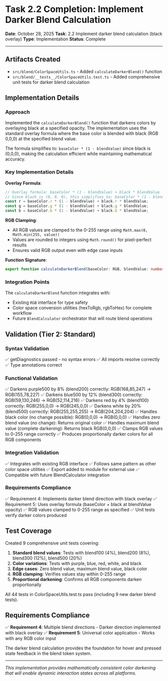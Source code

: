 # Task 2.2 Completion: Implement Darker Blend Calculation

**Date**: October 28, 2025
**Task**: 2.2 Implement darker blend calculation (black overlay)
**Type**: Implementation
**Status**: Complete

---

## Artifacts Created

- `src/blend/ColorSpaceUtils.ts` - Added `calculateDarkerBlend()` function
- `src/blend/__tests__/ColorSpaceUtils.test.ts` - Added comprehensive unit tests for darker blend calculation

## Implementation Details

### Approach

Implemented the `calculateDarkerBlend()` function that darkens colors by overlaying black at a specified opacity. The implementation uses the standard overlay formula where the base color is blended with black (RGB 0,0,0) at the specified blend value.

The formula simplifies to: `baseColor * (1 - blendValue)` since black is (0,0,0), making the calculation efficient while maintaining mathematical accuracy.

### Key Implementation Details

**Overlay Formula**:
```typescript
// Overlay formula: baseColor * (1 - blendValue) + black * blendValue
// Since black is (0, 0, 0), this simplifies to: baseColor * (1 - blendValue)
const r = baseColor.r * (1 - blendValue) + black.r * blendValue;
const g = baseColor.g * (1 - blendValue) + black.g * blendValue;
const b = baseColor.b * (1 - blendValue) + black.b * blendValue;
```

**RGB Clamping**:
- All RGB values are clamped to the 0-255 range using `Math.max(0, Math.min(255, value))`
- Values are rounded to integers using `Math.round()` for pixel-perfect results
- Ensures valid RGB output even with edge case inputs

**Function Signature**:
```typescript
export function calculateDarkerBlend(baseColor: RGB, blendValue: number): RGB
```

### Integration Points

The `calculateDarkerBlend` function integrates with:
- Existing `RGB` interface for type safety
- Color space conversion utilities (hexToRgb, rgbToHex) for complete workflow
- Future `BlendCalculator` orchestrator that will route blend operations

## Validation (Tier 2: Standard)

### Syntax Validation
✅ getDiagnostics passed - no syntax errors
✅ All imports resolve correctly
✅ Type annotations correct

### Functional Validation
✅ Darkens purple500 by 8% (blend200) correctly: RGB(168,85,247) → RGB(155,78,227)
✅ Darkens blue500 by 12% (blend300) correctly: RGB(59,130,246) → RGB(52,114,216)
✅ Darkens red by 4% (blend100) correctly: RGB(255,0,0) → RGB(245,0,0)
✅ Darkens white by 20% (blend500) correctly: RGB(255,255,255) → RGB(204,204,204)
✅ Handles black color (no change possible): RGB(0,0,0) → RGB(0,0,0)
✅ Handles zero blend value (no change): Returns original color
✅ Handles maximum blend value (complete darkening): Returns black RGB(0,0,0)
✅ Clamps RGB values to 0-255 range correctly
✅ Produces proportionally darker colors for all RGB components

### Integration Validation
✅ Integrates with existing RGB interface
✅ Follows same pattern as other color space utilities
✅ Export added to module for external use
✅ Compatible with future BlendCalculator integration

### Requirements Compliance
✅ Requirement 4: Implements darker blend direction with black overlay
✅ Requirement 5: Uses overlay formula (baseColor + black at blendValue opacity)
✅ RGB values clamped to 0-255 range as specified
✅ Unit tests verify darker colors produced

## Test Coverage

Created 9 comprehensive unit tests covering:

1. **Standard blend values**: Tests with blend100 (4%), blend200 (8%), blend300 (12%), blend500 (20%)
2. **Color variations**: Tests with purple, blue, red, white, and black
3. **Edge cases**: Zero blend value, maximum blend value, black color
4. **RGB clamping**: Verifies values stay within 0-255 range
5. **Proportional darkening**: Confirms all RGB components darken proportionally

All 44 tests in ColorSpaceUtils.test.ts pass (including 9 new darker blend tests).

## Requirements Compliance

✅ **Requirement 4**: Multiple blend directions - Darker direction implemented with black overlay
✅ **Requirement 5**: Universal color application - Works with any RGB color input

The darker blend calculation provides the foundation for hover and pressed state feedback in the blend token system.

---

*This implementation provides mathematically consistent color darkening that will enable dynamic interaction states across all platforms.*
